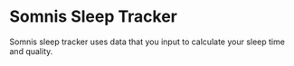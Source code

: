 # Somnis Sleep Tracker
Somnis sleep tracker uses data that you input to calculate your sleep time and quality.
